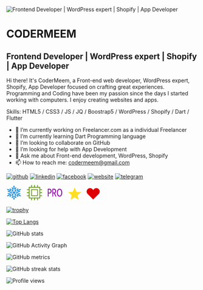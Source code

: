 ![Frontend Developer | WordPress expert | Shopify | App Developer](https://media-exp1.licdn.com/dms/image/C5616AQGCLmwhdFx0Og/profile-displaybackgroundimage-shrink_200_800/0/1645011990054?e=1650499200&v=beta&t=MnsOKo27gJzsqItcE8B1O4Gh0Yu2OsPEsLtVyfO790o)

# CODERMEEM
## Frontend Developer | WordPress expert | Shopify | App Developer

Hi there! It's CoderMeem, a Front-end web developer, WordPress expert, Shopify, App Developer focused on crafting great experiences. Programming and Coding have been my passion since the days I started working with computers. I enjoy creating websites and apps.

Skills:  HTML5 / CSS3 / JS / JQ / Boostrap5 / WordPress / Shopify / Dart / Flutter

- 🔭 I’m currently working on Freelancer.com as a individual Freelancer 
- 🌱 I’m currently learning Dart Programming language 
- 👯 I’m looking to collaborate on GitHub 
- 🤔 I’m looking for help with App Development 
- 💬 Ask me about Front-end development, WordPress, Shopify 
- 📫 How to reach me: codermeem@gmail.com 


[<img src='https://cdn.jsdelivr.net/npm/simple-icons@3.0.1/icons/github.svg' alt='github' height='40'>](https://github.com/https://github.com/codermeem)  [<img src='https://cdn.jsdelivr.net/npm/simple-icons@3.0.1/icons/linkedin.svg' alt='linkedin' height='40'>](https://www.linkedin.com/in/https://www.linkedin.com/in/codermeem//)  [<img src='https://cdn.jsdelivr.net/npm/simple-icons@3.0.1/icons/facebook.svg' alt='facebook' height='40'>](https://www.facebook.com/https://www.facebook.com/codermeem/)  [<img src='https://cdn.jsdelivr.net/npm/simple-icons@3.0.1/icons/icloud.svg' alt='website' height='40'>](https://codermeem.github.io/)  [<img src='https://cdn.jsdelivr.net/npm/simple-icons@3.0.1/icons/telegram.svg' alt='telegram' height='40'>](https://t.me/codermeem)  

<a href='https://archiveprogram.github.com/'><img src='https://raw.githubusercontent.com/acervenky/animated-github-badges/master/assets/acbadge.gif' width='40' height='40'></a> <a href='https://docs.github.com/en/developers'><img src='https://raw.githubusercontent.com/acervenky/animated-github-badges/master/assets/devbadge.gif' width='40' height='40'></a> <a href='https://github.com/pricing'><img src='https://raw.githubusercontent.com/acervenky/animated-github-badges/master/assets/pro.gif' width='40' height='40'></a> <a href='https://stars.github.com/'><img src='https://raw.githubusercontent.com/acervenky/animated-github-badges/master/assets/starbadge.gif' width='35' height='35'></a> <a href='https://docs.github.com/en/github/supporting-the-open-source-community-with-github-sponsors'><img src='https://raw.githubusercontent.com/acervenky/animated-github-badges/master/assets/sponsorbadge.gif' width='35' height='35'></a> 

[![trophy](https://github-profile-trophy.vercel.app/?username=https://github.com/codermeem)](https://github.com/ryo-ma/github-profile-trophy)

[![Top Langs](https://github-readme-stats.vercel.app/api/top-langs/?username=https://github.com/codermeem)](https://github.com/anuraghazra/github-readme-stats)

![GitHub stats](https://github-readme-stats.vercel.app/api?username=https://github.com/codermeem&show_icons=true)  

![GitHub Activity Graph](https://activity-graph.herokuapp.com/graph?username=https://github.com/codermeem)  

![GitHub metrics](https://metrics.lecoq.io/https://github.com/codermeem)  

![GitHub streak stats](https://github-readme-streak-stats.herokuapp.com/?user=https://github.com/codermeem)  

![Profile views](https://gpvc.arturio.dev/https://github.com/codermeem)  
